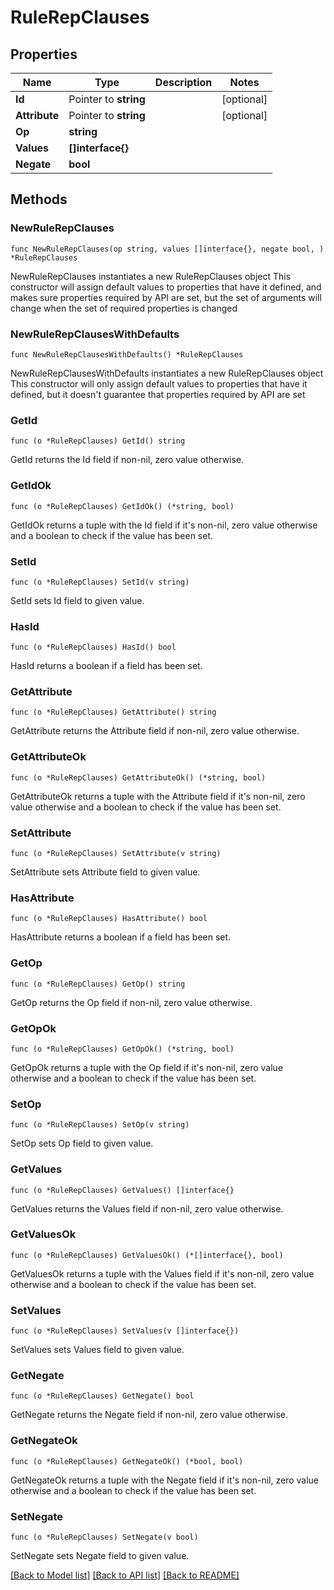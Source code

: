 # RuleRepClauses

## Properties

Name | Type | Description | Notes
------------ | ------------- | ------------- | -------------
**Id** | Pointer to **string** |  | [optional] 
**Attribute** | Pointer to **string** |  | [optional] 
**Op** | **string** |  | 
**Values** | **[]interface{}** |  | 
**Negate** | **bool** |  | 

## Methods

### NewRuleRepClauses

`func NewRuleRepClauses(op string, values []interface{}, negate bool, ) *RuleRepClauses`

NewRuleRepClauses instantiates a new RuleRepClauses object
This constructor will assign default values to properties that have it defined,
and makes sure properties required by API are set, but the set of arguments
will change when the set of required properties is changed

### NewRuleRepClausesWithDefaults

`func NewRuleRepClausesWithDefaults() *RuleRepClauses`

NewRuleRepClausesWithDefaults instantiates a new RuleRepClauses object
This constructor will only assign default values to properties that have it defined,
but it doesn't guarantee that properties required by API are set

### GetId

`func (o *RuleRepClauses) GetId() string`

GetId returns the Id field if non-nil, zero value otherwise.

### GetIdOk

`func (o *RuleRepClauses) GetIdOk() (*string, bool)`

GetIdOk returns a tuple with the Id field if it's non-nil, zero value otherwise
and a boolean to check if the value has been set.

### SetId

`func (o *RuleRepClauses) SetId(v string)`

SetId sets Id field to given value.

### HasId

`func (o *RuleRepClauses) HasId() bool`

HasId returns a boolean if a field has been set.

### GetAttribute

`func (o *RuleRepClauses) GetAttribute() string`

GetAttribute returns the Attribute field if non-nil, zero value otherwise.

### GetAttributeOk

`func (o *RuleRepClauses) GetAttributeOk() (*string, bool)`

GetAttributeOk returns a tuple with the Attribute field if it's non-nil, zero value otherwise
and a boolean to check if the value has been set.

### SetAttribute

`func (o *RuleRepClauses) SetAttribute(v string)`

SetAttribute sets Attribute field to given value.

### HasAttribute

`func (o *RuleRepClauses) HasAttribute() bool`

HasAttribute returns a boolean if a field has been set.

### GetOp

`func (o *RuleRepClauses) GetOp() string`

GetOp returns the Op field if non-nil, zero value otherwise.

### GetOpOk

`func (o *RuleRepClauses) GetOpOk() (*string, bool)`

GetOpOk returns a tuple with the Op field if it's non-nil, zero value otherwise
and a boolean to check if the value has been set.

### SetOp

`func (o *RuleRepClauses) SetOp(v string)`

SetOp sets Op field to given value.


### GetValues

`func (o *RuleRepClauses) GetValues() []interface{}`

GetValues returns the Values field if non-nil, zero value otherwise.

### GetValuesOk

`func (o *RuleRepClauses) GetValuesOk() (*[]interface{}, bool)`

GetValuesOk returns a tuple with the Values field if it's non-nil, zero value otherwise
and a boolean to check if the value has been set.

### SetValues

`func (o *RuleRepClauses) SetValues(v []interface{})`

SetValues sets Values field to given value.


### GetNegate

`func (o *RuleRepClauses) GetNegate() bool`

GetNegate returns the Negate field if non-nil, zero value otherwise.

### GetNegateOk

`func (o *RuleRepClauses) GetNegateOk() (*bool, bool)`

GetNegateOk returns a tuple with the Negate field if it's non-nil, zero value otherwise
and a boolean to check if the value has been set.

### SetNegate

`func (o *RuleRepClauses) SetNegate(v bool)`

SetNegate sets Negate field to given value.



[[Back to Model list]](../README.md#documentation-for-models) [[Back to API list]](../README.md#documentation-for-api-endpoints) [[Back to README]](../README.md)



